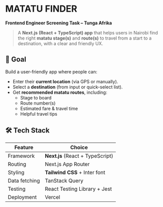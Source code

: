 # MATATU FINDER

**Frontend Engineer Screening Task – Tunga Afrika**

> A **Next.js (React + TypeScript) app** that helps users in Nairobi find the right **matatu stage(s)** and **route(s)** to travel from a start to a destination, with a clear and friendly UX.

## 🎯 Goal
Build a user-friendly app where people can:
- Enter their **current location** (via GPS or manually).
- Select a **destination** (from input or quick-select list).
- Get **recommended matatu routes**, including:  
  - Stage to board  
  - Route number(s)  
  - Estimated fare & travel time  
  - Helpful travel tips

## 🛠 Tech Stack

| Feature | Choice |
|---------|---------|
| Framework | **Next.js** (React + TypeScript) |
| Routing | Next.js App Router |
| Styling | **Tailwind CSS** + Inter font |
| Data fetching | TanStack Query |
| Testing | React Testing Library + Jest |
| Deployment | Vercel |